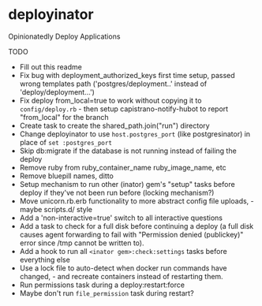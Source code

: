 deployinator
============

Opinionatedly Deploy Applications

TODO
* Fill out this readme
* Fix bug with deployment_authorized_keys first time setup, passed wrong templates path ('postgres/deployment..' instead of 'deploy/deployment...')
* Fix deploy from_local=true to work without copying it to `config/deploy.rb` - then setup capistrano-notify-hubot to report "from_local" for the branch
* Create task to create the shared_path.join("run") directory
* Change deployinator to use `host.postgres_port` (like postgresinator) in place of `set :postgres_port`
* Skip db:migrate if the database is not running instead of failing the deploy
* Remove ruby from ruby_container_name ruby_image_name, etc
* Remove bluepill names, ditto
* Setup mechanism to run other (inator) gem's "setup" tasks before deploy if they've not been run before (locking mechanism?)
* Move unicorn.rb.erb functionality to more abstract config file uploads, - maybe scripts.d/ style
* Add a 'non-interactive=true' switch to all interactive questions
* Add a task to check for a full disk before continuing a deploy (a full disk causes agent forwarding to fail with "Permission denied (publickey)" error since /tmp cannot be written to).
* Add a hook to run all `<inator gem>:check:settings` tasks before everything else
* Use a lock file to auto-detect when docker run commands have changed, - and recreate containers instead of restarting them.
* Run permissions task during a deploy:restart:force
* Maybe don't run `file_permission` task during restart?
